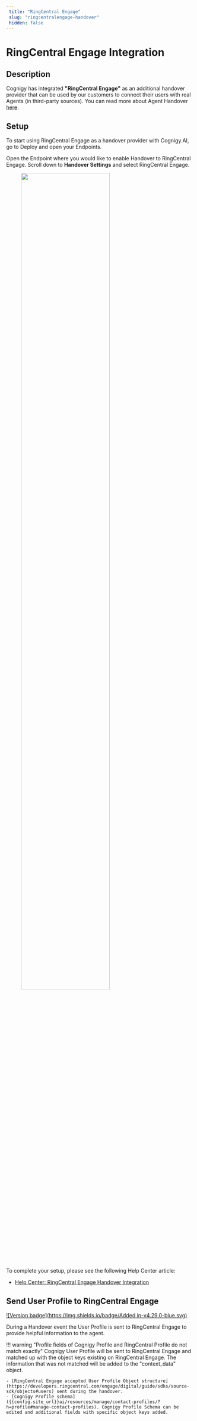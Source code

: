 ```yaml
---
 title: "RingCentral Engage" 
 slug: "ringcentralengage-handover" 
 hidden: false 
---
```

# RingCentral Engage Integration

## Description

<div class="divider"></div>

Cognigy has integrated **"RingCentral Engage"** as an additional handover provider that can be used by our customers to connect their users with real Agents (in third-party sources). You can read more about Agent Handover [here]({{config.site_url}}ai/tools/agent-handover/). 

## Setup
<div class="divider"></div>
To start using RingCentral Engage as a handover provider with Cognigy.AI, go to Deploy and open your Endpoints.

Open the Endpoint where you would like to enable Handover to RingCentral Engage. Scroll down to **Handover Settings** and select RingCentral Engage.

<figure>
    <img class="image-center" src="{{config.site_url}}ai/handover-providers/images/ringcentralengage-endpoint.png" width="75%" />
    </figure>

To complete your setup, please see the following Help Center article: 

- [Help Center: RingCentral Engage Handover Integration](https://support.cognigy.com/hc/en-us/articles/360016275260-RingCentral-Engage-Handover-Integration)


## Send User Profile to RingCentral Engage

[![Version badge](https://img.shields.io/badge/Added in-v4.29.0-blue.svg)]({{config.site_url}})

During a Handover event the User Profile is sent to RingCentral Engage to provide helpful information to the agent.

!!! warning "Profile fields of Cognigy Profile and RingCentral Profile do not match exactly"
    Cognigy User Profile will be sent to RingCentral Engage and matched up with the object keys existing on RingCentral Engage. The information that was not matched will be added to the "context_data" object. 

    - [RingCentral Engage accepted User Profile Object structure](https://developers.ringcentral.com/engage/digital/guide/sdks/source-sdk/objects#users) sent during the handover.
    - [Cognigy Profile schema]({{config.site_url}}ai/resources/manage/contact-profiles/?h=profile#manage-contact-profiles). Cognigy Profile Schema can be edited and additional fields with specific object keys added.
    